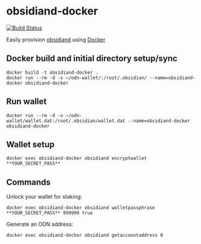 obsidiand-docker
================
[![Build Status](https://travis-ci.org/chrishasl/obsidian-qt-docker.svg?branch=master)](https://travis-ci.org/chrishasl/obsidian-qt-docker)

Easily provision [obsidiand](https://obsidianplatform.com/) using [Docker](https://www.docker.com/)

## Docker build and initial directory setup/sync
```
docker build -t obsidiand-docker .
docker run --rm -d -v ~/odn-wallet/:/root/.obsidian/ --name=obsidiand-docker obsidiand-docker
```

## Run wallet
```
docker run --rm -d -v ~/odn-wallet/wallet.dat:/root/.obsidian/wallet.dat --name=obsidiand-docker obsidiand-docker
```

## Wallet setup
```
docker exec obsidiand-docker obsidiand encryptwallet **YOUR_SECRET_PASS**
```

## Commands
Unlock your wallet for staking: 
```
docker exec obsidiand-docker obsidiand walletpassphrase **YOUR_SECRET_PASS** 999999 true
```

Generate an ODN address:
```
docker exec obsidiand-docker obsidiand getaccountaddress 0
```
